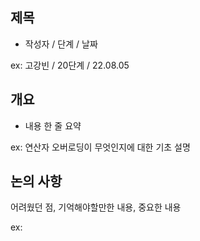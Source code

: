 ## 제목
- 작성자 / 단계 / 날짜

ex: 
고강빈 / 20단계 / 22.08.05

## 개요
- 내용 한 줄 요약

ex:
연산자 오버로딩이 무엇인지에 대한 기초 설명

## 논의 사항
어려웠던 점, 기억해야할만한 내용, 중요한 내용

ex:
~~~한 연산자는 ~~한 형태로만 오버로딩이 가능하다!
